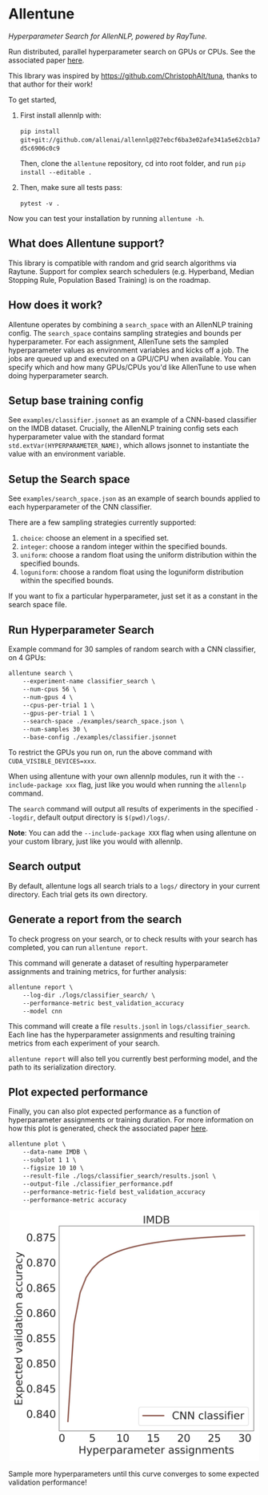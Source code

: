 # Allentune

*Hyperparameter Search for AllenNLP, powered by RayTune.*

Run distributed, parallel hyperparameter search on GPUs or CPUs. See the associated paper [here](http://arxiv.org).

This library was inspired by https://github.com/ChristophAlt/tuna, thanks to that author for their work!

To get started, 

1.  First install allennlp with:

    ``pip install git+git://github.com/allenai/allennlp@27ebcf6ba3e02afe341a5e62cb1a7d5c6906c0c9``

    Then, clone the `allentune` repository, cd into root folder, and run `pip install --editable .`

2.  Then, make sure all tests pass: 

    ``pytest -v .``

Now you can test your installation by running `allentune -h`.

## What does Allentune support?

This library is compatible with random and grid search algorithms via Raytune. Support for complex search schedulers (e.g. Hyperband, Median Stopping Rule, Population Based Training) is on the roadmap.


## How does it work?

Allentune operates by combining a `search_space` with an AllenNLP training config. The `search_space` contains sampling strategies and bounds per hyperparameter. For each assignment, AllenTune sets the sampled hyperparameter values as environment variables and kicks off a job. The jobs are queued up and executed on a GPU/CPU when available. You can specify which and how many GPUs/CPUs you'd like AllenTune to use when doing hyperparameter search.

## Setup base training config

See `examples/classifier.jsonnet` as an example of a CNN-based classifier on the IMDB dataset. Crucially, the AllenNLP training config sets each hyperparameter value with the standard format `std.extVar(HYPERPARAMETER_NAME)`, which allows jsonnet to instantiate the value with an environment variable.

## Setup the Search space

See `examples/search_space.json` as an example of search bounds applied to each hyperparameter of the CNN classifier.

There are a few sampling strategies currently supported:

1. `choice`: choose an element in a specified set.
2. `integer`: choose a random integer within the specified bounds.
3. `uniform`: choose a random float using the uniform distribution within the specified bounds.
4. `loguniform`: choose a random float using the loguniform distribution within the specified bounds.

If you want to fix a particular hyperparameter, just set it as a constant in the search space file.

## Run Hyperparameter Search

Example command for 30 samples of random search with a CNN classifier, on 4 GPUs:

```
allentune search \
    --experiment-name classifier_search \
    --num-cpus 56 \
    --num-gpus 4 \
    --cpus-per-trial 1 \
    --gpus-per-trial 1 \
    --search-space ./examples/search_space.json \
    --num-samples 30 \
    --base-config ./examples/classifier.jsonnet
```

To restrict the GPUs you run on, run the above command with `CUDA_VISIBLE_DEVICES=xxx`.

When using allentune with your own allennlp modules, run it with the `--include-package xxx` flag, just like you would when running the `allennlp` command.

The `search` command will output all results of experiments in the specified `--logdir`, default output directory is `$(pwd)/logs/`.

**Note**: You can add the `--include-package XXX` flag when using allentune on your custom library, just like you would with allennlp.


## Search output

By default, allentune logs all search trials to a `logs/` directory in your current directory. Each trial gets its own directory. 

## Generate a report from the search

To check progress on your search, or to check results with your search has completed, you can run `allentune report`. 

This command will generate a dataset of resulting hyperparameter assignments and training metrics, for further analysis:

```
allentune report \
    --log-dir ./logs/classifier_search/ \
    --performance-metric best_validation_accuracy
    --model cnn
```

This command will create a file `results.jsonl` in `logs/classifier_search`. Each line has the hyperparameter assignments and resulting training metrics from each experiment of your search.

`allentune report` will also tell you currently best performing model, and the path to its serialization directory.

## Plot expected performance

Finally, you can also plot expected performance as a function of hyperparameter assignments or training duration. For more information on how this plot is generated, check the associated paper [here](http://arxiv.org).

```
allentune plot \
    --data-name IMDB \
    --subplot 1 1 \
    --figsize 10 10 \
    --result-file ./logs/classifier_search/results.jsonl \
    --output-file ./classifier_performance.pdf
    --performance-metric-field best_validation_accuracy
    --performance-metric accuracy
```

<div style="text-align:center"> <img src="figs/classifier_performance.png" width="500"></div>

Sample more hyperparameters until this curve converges to some expected validation performance!
